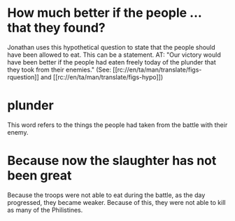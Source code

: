 # How much better if the people ... that they found?

Jonathan uses this hypothetical question to state that the people should have been allowed to eat. This can be a statement. AT: "Our victory would have been better if the people had eaten freely today of the plunder that they took from their enemies." (See: [[rc://en/ta/man/translate/figs-rquestion]] and [[rc://en/ta/man/translate/figs-hypo]])

# plunder

This word refers to the things the people had taken from the battle with their enemy.

# Because now the slaughter has not been great

Because the troops were not able to eat during the battle, as the day progressed, they became weaker. Because of this, they were not able to kill as many of the Philistines.

